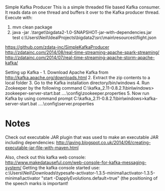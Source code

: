 Simple Kafka Producer
This is a simple threaded file based Kafka consumer. It reads data on one thread and buffers it over to the Kafka producer thread.
Execute with:
1. mvn clean package
2. java -jar .\target\bigdata2-1.0-SNAPSHOT-jar-with-dependencies.jar test c:\Users\Neil\IdealProjects\bigdata2\src\main\resources\flight.json


https://github.com/zdata-inc/SimpleKafkaProducer
http://zdatainc.com/2014/08/real-time-streaming-apache-spark-streaming/
http://zdatainc.com/2014/07/real-time-streaming-apache-storm-apache-kafka/

Setting up Kafka - 1. Download Apache Kafka from http://kafka.apache.org/downloads.html
                   2. Extract the zip contents to a local folder
                   3. Go to the Kafka installation directory/bin/windows 
                   4. Run Zookeeper by the following command
                   C:\kafka_2.11-0.8.2.1\bin\windows> zookeeper-server-start.bat ..\..\config\zookeeper.properties
                   5. Now run Kafka by using command prompt
                   C:\kafka_2.11-0.8.2.1\bin\windows>kafka-server-start.bat ..\..\config\server.properties
          

                   
Notes
=====
Check out executable JAR plugin that was used to make an executable JAR including dependencies:
http://javing.blogspot.co.uk/2014/06/creating-executable-jar-file-with-maven.html

Also, check out this kafka web console:
http://www.makedatauseful.com/web-console-for-kafka-messaging-system/
Getting the kafka console started use: c:\Users\Neil\Downloads\typesafe-activator-1.3.5-minimal\activator-1.3.5-minimal\activator "start -DapplyEvolutions.default=true"
(the positioning of the speech marks is important!
